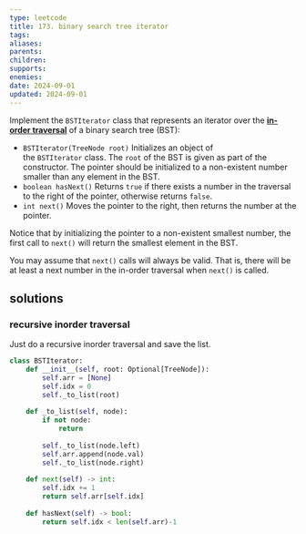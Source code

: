 ```yaml
---
type: leetcode
title: 173. binary search tree iterator
tags: 
aliases: 
parents: 
children: 
supports: 
enemies: 
date: 2024-09-01
updated: 2024-09-01
---
```


Implement the `BSTIterator` class that represents an iterator over the **[in-order traversal](https://en.wikipedia.org/wiki/Tree_traversal#In-order_(LNR))** of a binary search tree (BST):

- `BSTIterator(TreeNode root)` Initializes an object of the `BSTIterator` class. The `root` of the BST is given as part of the constructor. The pointer should be initialized to a non-existent number smaller than any element in the BST.
- `boolean hasNext()` Returns `true` if there exists a number in the traversal to the right of the pointer, otherwise returns `false`.
- `int next()` Moves the pointer to the right, then returns the number at the pointer.

Notice that by initializing the pointer to a non-existent smallest number, the first call to `next()` will return the smallest element in the BST.

You may assume that `next()` calls will always be valid. That is, there will be at least a next number in the in-order traversal when `next()` is called.

## solutions

### recursive inorder traversal

Just do a recursive inorder traversal and save the list.

```python
class BSTIterator:
	def __init__(self, root: Optional[TreeNode]):
		self.arr = [None]
		self.idx = 0
		self._to_list(root)
	  
	def _to_list(self, node):
		if not node:
			return
	  
		self._to_list(node.left)
		self.arr.append(node.val)
		self._to_list(node.right)
	  
	def next(self) -> int:
		self.idx += 1
		return self.arr[self.idx]
	  
	def hasNext(self) -> bool:
		return self.idx < len(self.arr)-1
```
